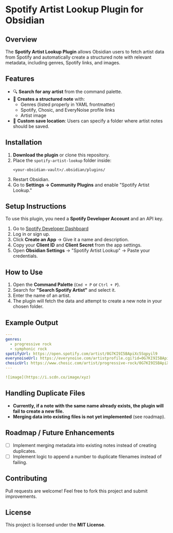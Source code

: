 # Spotify Artist Lookup Plugin for Obsidian

## Overview
The **Spotify Artist Lookup Plugin** allows Obsidian users to fetch artist data from Spotify and automatically create a structured note with relevant metadata, including genres, Spotify links, and images. 

## Features
- 🔍 **Search for any artist** from the command palette.
- 📄 **Creates a structured note** with:
  - Genres (listed properly in YAML frontmatter)
  - Spotify, Chosic, and EveryNoise profile links
  - Artist image
- 📂 **Custom save location**: Users can specify a folder where artist notes should be saved.

## Installation
1. **Download the plugin** or clone this repository.
2. Place the `spotify-artist-lookup` folder inside:
   ```plaintext
   <your-obsidian-vault>/.obsidian/plugins/
   ```
3. Restart Obsidian.
4. Go to **Settings → Community Plugins** and enable "Spotify Artist Lookup."

## Setup Instructions
To use this plugin, you need a **Spotify Developer Account** and an API key.

1. Go to [Spotify Developer Dashboard](https://developer.spotify.com/dashboard)
2. Log in or sign up.
3. Click **Create an App** → Give it a name and description.
4. Copy your **Client ID** and **Client Secret** from the app settings.
5. Open **Obsidian Settings** → "Spotify Artist Lookup" → Paste your credentials.

## How to Use
1. Open the **Command Palette** (`Cmd + P` or `Ctrl + P`).
2. Search for **"Search Spotify Artist"** and select it.
3. Enter the name of an artist.
4. The plugin will fetch the data and attempt to create a new note in your chosen folder.

## Example Output
```yaml
---
genres:
  - progressive rock
  - symphonic rock
spotifyUrl: https://open.spotify.com/artist/0G7KI9I5BApiXc5Sqpyil9
everynoiseUrl: https://everynoise.com/artistprofile.cgi?id=0G7KI9I5BApiXc5Sqpyil9
chosicUrl: https://www.chosic.com/artist/progressive-rock/0G7KI9I5BApiXc5Sqpyil9/
---

![image](https://i.scdn.co/image/xyz)
```

## Handling Duplicate Files
- **Currently, if a note with the same name already exists, the plugin will fail to create a new file.**
- **Merging data into existing files is not yet implemented** (see roadmap).

## Roadmap / Future Enhancements
- [ ] Implement merging metadata into existing notes instead of creating duplicates.
- [ ] Implement logic to append a number to duplicate filenames instead of failing.

## Contributing
Pull requests are welcome! Feel free to fork this project and submit improvements.

## License
This project is licensed under the **MIT License**.

